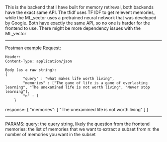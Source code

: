 This is the backend that I have built for memory retireval, both 
backends have the exact same API. The tfidf uses TF IDF to get relevent
memories, while the ML_vector uses a pretrained neural network that was 
developed by Google. Both have exactly the same API, so no one is harder
for the frontend to use. There might be more dependency issues with the 
ML_vector

------------------------------------------------------------------------
Postman example
Request:

    Header:
    Content-Type: application/json

    Body (as a raw string):
    {
            "query" : "what makes life worth living", 
            "memories" : ["The game of life is a game of everlasting learning", "The unexamined life is not worth living", "Never stop learning"],
            "n" : 1
        }

response:
    {
    "memories": [
        "The unexamined life is not worth living"
    ]
}

------------------------------------------------------------------------
PARAMS:
query: the query string, likely the question from the frontend
memories: the list of memories that we want to extract a subset from
n: the number of memories you want in the subset

